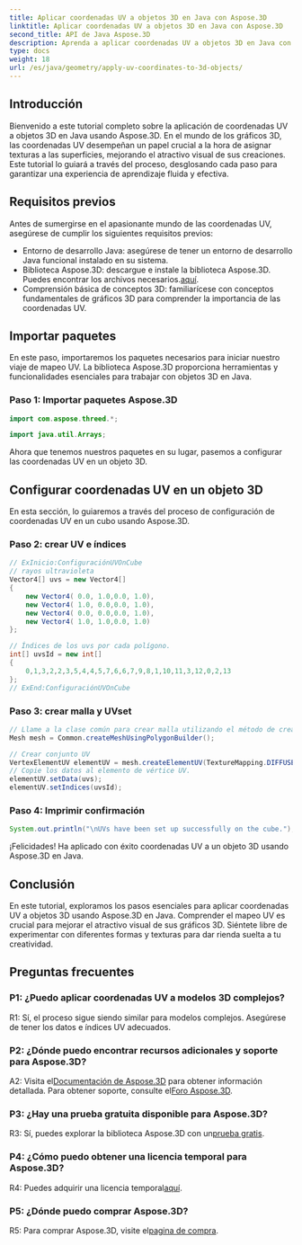 ```yaml
---
title: Aplicar coordenadas UV a objetos 3D en Java con Aspose.3D
linktitle: Aplicar coordenadas UV a objetos 3D en Java con Aspose.3D
second_title: API de Java Aspose.3D
description: Aprenda a aplicar coordenadas UV a objetos 3D en Java con Aspose.3D. Mejore sus gráficos con esta guía paso a paso.
type: docs
weight: 18
url: /es/java/geometry/apply-uv-coordinates-to-3d-objects/
---
```

## Introducción

Bienvenido a este tutorial completo sobre la aplicación de coordenadas UV a objetos 3D en Java usando Aspose.3D. En el mundo de los gráficos 3D, las coordenadas UV desempeñan un papel crucial a la hora de asignar texturas a las superficies, mejorando el atractivo visual de sus creaciones. Este tutorial lo guiará a través del proceso, desglosando cada paso para garantizar una experiencia de aprendizaje fluida y efectiva.

## Requisitos previos

Antes de sumergirse en el apasionante mundo de las coordenadas UV, asegúrese de cumplir los siguientes requisitos previos:

- Entorno de desarrollo Java: asegúrese de tener un entorno de desarrollo Java funcional instalado en su sistema.
-  Biblioteca Aspose.3D: descargue e instale la biblioteca Aspose.3D. Puedes encontrar los archivos necesarios.[aquí](https://releases.aspose.com/3d/java/).
- Comprensión básica de conceptos 3D: familiarícese con conceptos fundamentales de gráficos 3D para comprender la importancia de las coordenadas UV.

## Importar paquetes

En este paso, importaremos los paquetes necesarios para iniciar nuestro viaje de mapeo UV. La biblioteca Aspose.3D proporciona herramientas y funcionalidades esenciales para trabajar con objetos 3D en Java.

### Paso 1: Importar paquetes Aspose.3D

```java
import com.aspose.threed.*;

import java.util.Arrays;
```

Ahora que tenemos nuestros paquetes en su lugar, pasemos a configurar las coordenadas UV en un objeto 3D.

## Configurar coordenadas UV en un objeto 3D

En esta sección, lo guiaremos a través del proceso de configuración de coordenadas UV en un cubo usando Aspose.3D.

### Paso 2: crear UV e índices

```java
// ExInicio:ConfiguraciónUVOnCube
// rayos ultravioleta
Vector4[] uvs = new Vector4[]
{
    new Vector4( 0.0, 1.0,0.0, 1.0),
    new Vector4( 1.0, 0.0,0.0, 1.0),
    new Vector4( 0.0, 0.0,0.0, 1.0),
    new Vector4( 1.0, 1.0,0.0, 1.0)
};

// Índices de los uvs por cada polígono.
int[] uvsId = new int[]
{
    0,1,3,2,2,3,5,4,4,5,7,6,6,7,9,8,1,10,11,3,12,0,2,13
};
// ExEnd:ConfiguraciónUVOnCube
```

### Paso 3: crear malla y UVset

```java
// Llame a la clase común para crear malla utilizando el método de creación de polígonos para establecer una instancia de malla
Mesh mesh = Common.createMeshUsingPolygonBuilder();

// Crear conjunto UV
VertexElementUV elementUV = mesh.createElementUV(TextureMapping.DIFFUSE, MappingMode.POLYGON_VERTEX, ReferenceMode.INDEX_TO_DIRECT);
// Copie los datos al elemento de vértice UV.
elementUV.setData(uvs);
elementUV.setIndices(uvsId);
```

### Paso 4: Imprimir confirmación

```java
System.out.println("\nUVs have been set up successfully on the cube.");
```

¡Felicidades! Ha aplicado con éxito coordenadas UV a un objeto 3D usando Aspose.3D en Java.

## Conclusión

En este tutorial, exploramos los pasos esenciales para aplicar coordenadas UV a objetos 3D usando Aspose.3D en Java. Comprender el mapeo UV es crucial para mejorar el atractivo visual de sus gráficos 3D. Siéntete libre de experimentar con diferentes formas y texturas para dar rienda suelta a tu creatividad.

## Preguntas frecuentes

### P1: ¿Puedo aplicar coordenadas UV a modelos 3D complejos?

R1: Sí, el proceso sigue siendo similar para modelos complejos. Asegúrese de tener los datos e índices UV adecuados.

### P2: ¿Dónde puedo encontrar recursos adicionales y soporte para Aspose.3D?

 A2: Visita el[Documentación de Aspose.3D](https://reference.aspose.com/3d/java/) para obtener información detallada. Para obtener soporte, consulte el[Foro Aspose.3D](https://forum.aspose.com/c/3d/18).

### P3: ¿Hay una prueba gratuita disponible para Aspose.3D?

 R3: Sí, puedes explorar la biblioteca Aspose.3D con un[prueba gratis](https://releases.aspose.com/).

### P4: ¿Cómo puedo obtener una licencia temporal para Aspose.3D?

 R4: Puedes adquirir una licencia temporal[aquí](https://purchase.aspose.com/temporary-license/).

### P5: ¿Dónde puedo comprar Aspose.3D?

 R5: Para comprar Aspose.3D, visite el[pagina de compra](https://purchase.aspose.com/buy).